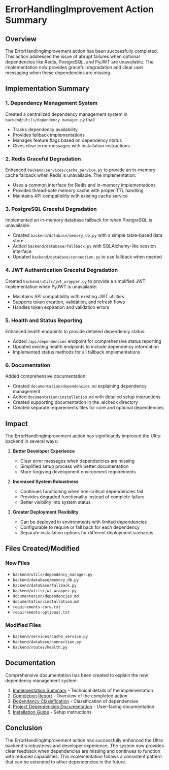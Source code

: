 # ErrorHandlingImprovement Action Summary

## Overview

The ErrorHandlingImprovement action has been successfully completed. This action addressed the issue of abrupt failures when optional dependencies like Redis, PostgreSQL, and PyJWT are unavailable. The implementation now provides graceful degradation and clear user messaging when these dependencies are missing.

## Implementation Summary

### 1. Dependency Management System

Created a centralized dependency management system in `backend/utils/dependency_manager.py` that:

- Tracks dependency availability
- Provides fallback implementations
- Manages feature flags based on dependency status
- Gives clear error messages with installation instructions

### 2. Redis Graceful Degradation

Enhanced `backend/services/cache_service.py` to provide an in-memory cache fallback when Redis is unavailable. The implementation:

- Uses a common interface for Redis and in-memory implementations
- Provides thread-safe memory cache with proper TTL handling
- Maintains API compatibility with existing cache service

### 3. PostgreSQL Graceful Degradation

Implemented an in-memory database fallback for when PostgreSQL is unavailable:

- Created `backend/database/memory_db.py` with a simple table-based data store
- Added `backend/database/fallback.py` with SQLAlchemy-like session interface
- Updated `backend/database/connection.py` to use fallback when needed

### 4. JWT Authentication Graceful Degradation

Created `backend/utils/jwt_wrapper.py` to provide a simplified JWT implementation when PyJWT is unavailable:

- Maintains API compatibility with existing JWT utilities
- Supports token creation, validation, and refresh flows
- Handles token expiration and validation errors

### 5. Health and Status Reporting

Enhanced health endpoints to provide detailed dependency status:

- Added `/api/dependencies` endpoint for comprehensive status reporting
- Updated existing health endpoints to include dependency information
- Implemented status methods for all fallback implementations

### 6. Documentation

Added comprehensive documentation:

- Created `documentation/dependencies.md` explaining dependency management
- Added `documentation/installation.md` with detailed setup instructions
- Created supporting documentation in the .aicheck directory
- Created separate requirements files for core and optional dependencies

## Impact

The ErrorHandlingImprovement action has significantly improved the Ultra backend in several ways:

1. **Better Developer Experience**

   - Clear error messages when dependencies are missing
   - Simplified setup process with better documentation
   - More forgiving development environment requirements

2. **Increased System Robustness**

   - Continues functioning when non-critical dependencies fail
   - Provides degraded functionality instead of complete failure
   - Better visibility into system status

3. **Greater Deployment Flexibility**
   - Can be deployed in environments with limited dependencies
   - Configurable to require or fall back for each dependency
   - Separate installation options for different deployment scenarios

## Files Created/Modified

### New Files

- `backend/utils/dependency_manager.py`
- `backend/database/memory_db.py`
- `backend/database/fallback.py`
- `backend/utils/jwt_wrapper.py`
- `documentation/dependencies.md`
- `documentation/installation.md`
- `requirements-core.txt`
- `requirements-optional.txt`

### Modified Files

- `backend/services/cache_service.py`
- `backend/database/connection.py`
- `backend/routes/health.py`

## Documentation

Comprehensive documentation has been created to explain the new dependency management system:

1. [Implementation Summary](/.aicheck/actions/ErrorHandlingImprovement/supporting_docs/implementation_summary.md) - Technical details of the implementation
2. [Completion Report](/.aicheck/actions/ErrorHandlingImprovement/supporting_docs/completion_report.md) - Overview of the completed action
3. [Dependency Classification](/.aicheck/actions/ErrorHandlingImprovement/supporting_docs/dependency_classification.md) - Classification of dependencies
4. [Project Dependencies Documentation](/documentation/dependencies.md) - User-facing documentation
5. [Installation Guide](/documentation/installation.md) - Setup instructions

## Conclusion

The ErrorHandlingImprovement action has successfully enhanced the Ultra backend's robustness and developer experience. The system now provides clear feedback when dependencies are missing and continues to function with reduced capabilities. This implementation follows a consistent pattern that can be extended to other dependencies in the future.
